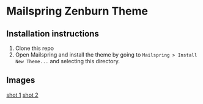 # Mailspring Zenburn Theme

## Installation instructions
1. Clone this repo
2. Open Mailspring  and install the theme by going to `Mailspring > Install New Theme...` and selecting this directory.

## Images
[shot 1](./screenshots/shot1a.png)
[shot 2](./screenshots/shot2a.png)
